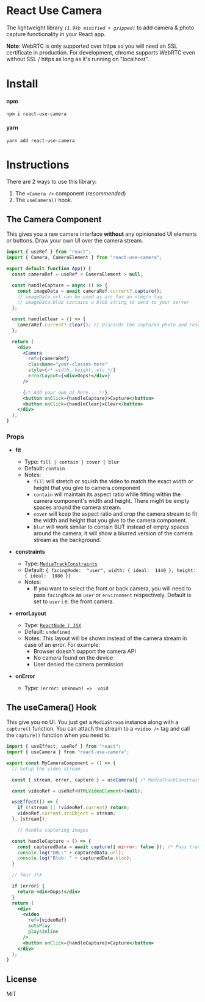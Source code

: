 # React Use Camera

The lightweight library _`(1.9kb minified + gzipped)`_ to add camera & photo capture functionality in your React app.

**Note**: WebRTC is only supported over http**s** so you will need an SSL certificate in production. For development, chrome supports WebRTC even without SSL / https as long as it's running on "localhost".

# Install

#### npm

    npm i react-use-camera

#### yarn

    yarn add react-use-camera

# Instructions

There are 2 ways to use this library:

1. The `<Camera />` component (_recommended_)
2. The `useCamera()` hook.

## The Camera Component

This gives you a raw camera interface **without** any opinionated UI elements or buttons. Draw your own UI over the camera stream.

```jsx
import { useRef } from "react";
import { Camera, CameraElement } from "react-use-camera";

export default function App() {
  const cameraRef = useRef < CameraElement > null;

  const handleCapture = async () => {
    const imageData = await cameraRef.current?.capture();
    // imageData.url can be used as src for an <img/> tag
    // imageData.blob contains a blob string to send to your server
  };

  const handleClear = () => {
    cameraRef.current?.clear(); // Discards the captured photo and resumes the camera view
  };

  return (
    <div>
      <Camera
        ref={cameraRef}
        className="your-classes-here"
        style={/* width, height, etc */}
        errorLayout={<div>Oops!</div>}
      />

      {/* Add your own UI here... */}
      <button onClick={handleCapture}>Capture</button>
      <button onClick={handleClear}>Clear</button>
    </div>
  );
}
```

### Props

- **fit**

  - Type: `fill | contain | cover | blur`
  - Default: `contain`
  - Notes:
    - `fill` will stretch or squish the video to match the exact width or height that you give to camera component
    - `contain` will maintain its aspect ratio while fitting within the camera component's width and height. There might be empty spaces around the camera stream.
    - `cover` will keep the aspect ratio and crop the camera stream to fit the width and height that you give to the camera component.
    - `blur` will work similar to contain BUT instead of empty spaces around the camera, it will show a blurred version of the camera stream as the background.

- **constraints**

  - Type: [`MediaTrackConstraints`](https://developer.mozilla.org/en-US/docs/Web/API/MediaTrackConstraints)
  - Default: `{ facingMode:  "user", width: { ideal:  1440 }, height: { ideal:  1080 }}`
  - Notes:
    - If you want to select the front or back camera, you will need to pass `facingMode` as `user` or `environment` respectively. Default is set to `user` i.e. the front camera.

- **errorLayout**

  - Type: [`ReactNode | JSX`](https://reactnative.dev/docs/react-node)
  - Default: `undefined`
  - Notes: This layout will be shown instead of the camera stream in case of an error. For example:
    - Browser doesn't support the camera API
    - No camera found on the device
    - User denied the camera permission

- **onError**
  - Type: `(error: unknown) =>  void`

## The useCamera() Hook

This give you no UI. You just get a `MediaStream` instance along with a `capture()` function. You can attach the stream to a `<video />` tag and call the `capture()` function when you need to.

```jsx
import { useEffect, useRef } from "react";
import { useCamera } from "react-use-camera";

export const MyCameraComponent = () => {
  // Setup the video stream

  const { stream, error, capture } = useCamera({ /* MediaTrackConstraints */ });

  const videoRef = useRef<HTMLVideoElement>(null);

  useEffect(() => {
    if (!stream || !videoRef.current) return;
    videoRef.current.srcObject = stream;
  }, [stream]);

    // Handle capturing images

  const handleCapture = () => {
    const capturedData = await capture({ mirror: false }); /* Pass true if you want to mirror the captured image (recommended for front camera) */
    console.log("URL:" + capturedData.url);
    console.log("Blob: " + capturedData.blob);
  }

  // Your JSX

  if (error) {
    return <div>Oops!</div>
  }
  return (
    <div>
      <video
        ref={videoRef}
        autoPlay
        playsInline
      />
      <button onClick={handleCapture}>Capture</button>
    </div>
  );
}
```

## License

MIT
